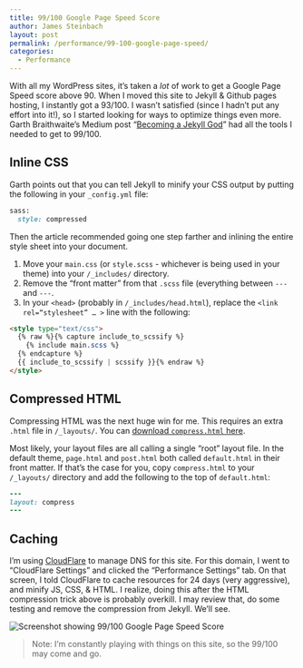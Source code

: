 ```yaml
---
title: 99/100 Google Page Speed Score
author: James Steinbach
layout: post
permalink: /performance/99-100-google-page-speed/
categories:
  - Performance
---
```

With all my WordPress sites, it&#8217;s taken a *lot* of work to get a Google Page Speed score above 90. When I moved this site to Jekyll & Github pages hosting, I instantly got a 93/100. I wasn&#8217;t satisfied (since I hadn&#8217;t put any effort into it!), so I started looking for ways to optimize things even more. Garth Braithwaite&#8217;s Medium post &#8220;[Becoming a Jekyll God][2]&#8221; had all the tools I needed to get to 99/100.

## Inline CSS

Garth points out that you can tell Jekyll to minify your CSS output by putting the following in your `_config.yml` file:

~~~ruby
sass:
  style: compressed
~~~

Then the article recommended going one step farther and inlining the entire style sheet into your document.

1. Move your `main.css` (or `style.scss` - whichever is being used in your theme) into your `/_includes/` directory.
2. Remove the “front matter” from that `.scss` file (everything between `---` and `---`.
3. In your `<head>` (probably in `/_includes/head.html`), replace the `<link rel=“stylesheet” … >` line with the following:

~~~html
<style type="text/css">
  {% raw %}{% capture include_to_scssify %}
    {% include main.scss %}
  {% endcapture %}
  {{ include_to_scssify | scssify }}{% endraw %}
</style>
~~~

## Compressed HTML

Compressing HTML was the next huge win for me. This requires an extra `.html` file in `/_layouts/`. You can [download `compress.html` here][1].

Most likely, your layout files are all calling a single &#8220;root&#8221; layout file. In the default theme, `page.html` and `post.html` both called `default.html` in their front matter. If that&#8217;s the case for you, copy `compress.html` to your `/_layouts/` directory and add the following to the top of `default.html`:

~~~ruby
---
layout: compress
---
~~~

## Caching

I&#8217;m using [CloudFlare](https://www.cloudflare.com "Visit cloudflare.com") to manage DNS for this site. For this domain, I went to “CloudFlare Settings” and clicked the “Performance Settings” tab. On that screen, I told CloudFlare to cache resources for 24 days (very aggressive), and minify JS, CSS, &amp; HTML. I realize, doing this after the HTML compression trick above is probably overkill. I may review that, do some testing and remove the compression from Jekyll. We&#8217;ll see.

![Screenshot showing 99/100 Google Page Speed Score](/images/99-100-google-page-speed.jpg "Google Page Speed")

> Note: I&#8217;m constantly playing with things on this site, so the 99/100 may come and go.

[1]: https://github.com/penibelst/jekyll-compress-html/releases/tag/v1.1.1 "Download compress.html"
[2]: https://medium.com/design-open/becoming-a-jekyll-god-ef722e93f771 "I am a Jekyll God"